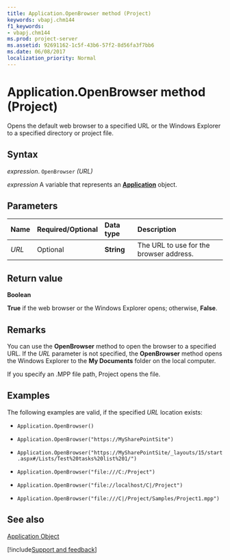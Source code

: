 ```yaml
---
title: Application.OpenBrowser method (Project)
keywords: vbapj.chm144
f1_keywords:
- vbapj.chm144
ms.prod: project-server
ms.assetid: 92691162-1c5f-43b6-57f2-8d56fa3f7bb6
ms.date: 06/08/2017
localization_priority: Normal
---
```



# Application.OpenBrowser method (Project)
Opens the default web browser to a specified URL or the Windows Explorer to a specified directory or project file.

## Syntax

_expression_. `OpenBrowser` _(URL)_

_expression_ A variable that represents an **[Application](Project.Application.md)** object.


## Parameters



|Name|Required/Optional|Data type|Description|
|:-----|:-----|:-----|:-----|
| _URL_|Optional|**String**|The URL to use for the browser address.|

## Return value

 **Boolean**

 **True** if the web browser or the Windows Explorer opens; otherwise, **False**.


## Remarks

You can use the  **OpenBrowser** method to open the browser to a specified URL. If the _URL_ parameter is not specified, the **OpenBrowser** method opens the Windows Explorer to the **My Documents** folder on the local computer.

If you specify an .MPP file path, Project opens the file.


## Examples

The following examples are valid, if the specified  _URL_ location exists:


-  `Application.OpenBrowser()`
    
-  `Application.OpenBrowser("https://MySharePointSite")`
    
-  `Application.OpenBrowser("https://MySharePointSite/_layouts/15/start.aspx#/Lists/Test%20tasks%20list%201/")`
    
-  `Application.OpenBrowser("file:///C:/Project")`
    
-  `Application.OpenBrowser("file://localhost/C|/Project")`
    
-  `Application.OpenBrowser("file:///C|/Project/Samples/Project1.mpp")`
    

## See also


[Application Object](Project.Application.md)

[!include[Support and feedback](~/includes/feedback-boilerplate.md)]